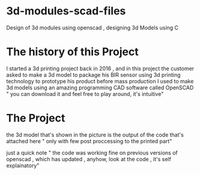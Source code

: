 # 3d-modules-scad-files
Design of 3d modules using openscad , designing 3d Models using C 

# The history of this Project
I started a 3d printing project back in 2016 , and in this project the customer asked to make a 3d model to package his BIR sensor using 3d printing technology to prototype his product before mass production
I used to make 3d models using an amazing programming CAD software called OpenSCAD " you can download it and feel free to play around, it's intuitive"

# The Project
the 3d model that's shown  in the picture is the output of the code that's attached here " only with few post proccessing to the printed part"

just a quick note " the code was working fine on previous versions of openscad , which has updated , anyhow, look at the code , it's self explainatory"

